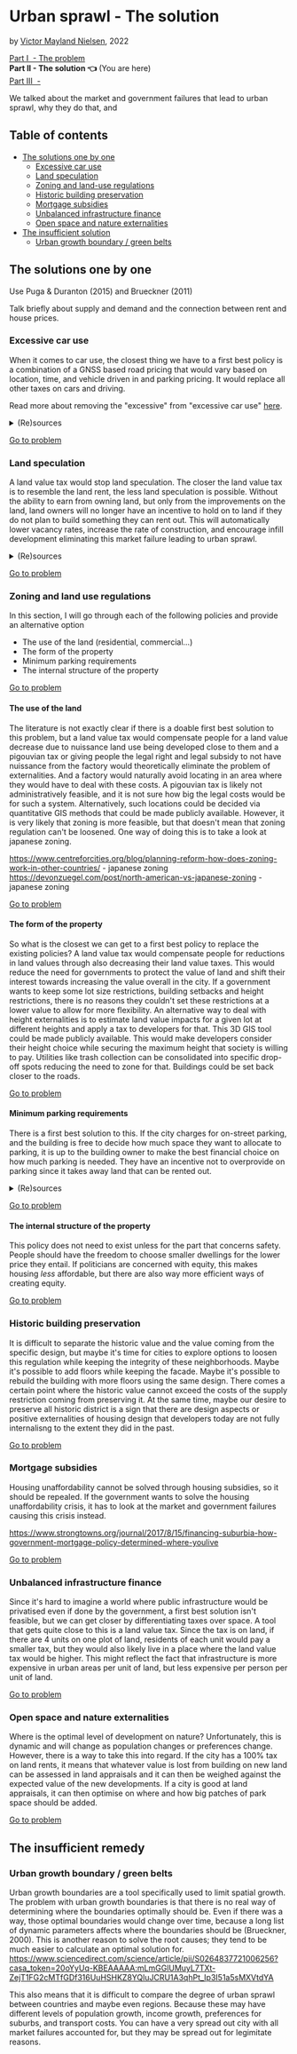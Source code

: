 # Urban sprawl - The solution

by [Victor Mayland Nielsen](/?p=victor-mayland-nielsen), 2022

[Part I  - The problem](/?p=urban-sprawl-1)  
**Part II - The solution 👈** (You are here)  
[Part III  - ]()

We talked about the market and government failures that lead to urban sprawl, why they do that, and 

## Table of contents
- [The solutions one by one](#the-solutions-one-by-one)
  - [Excessive car use](#excessive-car-use)
  - [Land speculation](#land-speculation)
  - [Zoning and land-use regulations](#zoning-and-land-use-regulations)
  - [Historic building preservation](#historic-building-preservation)
  - [Mortgage subsidies](#mortgage-subsidies)
  - [Unbalanced infrastructure finance](#unbalanced-infrastructure-finance)
  - [Open space and nature externalities](#open-space-and-nature-externalities)
- [The insufficient solution](#the-insufficient-solution)
  - [Urban growth boundary / green belts](#urban-growth-boundary-green-belts)

## The solutions one by one
Use Puga & Duranton (2015) and Brueckner (2011)

Talk briefly about supply and demand and the connection between rent and house prices. 

### Excessive car use
When it comes to car use, the closest thing we have to a first best policy is a combination of a GNSS based road pricing that would vary based on location, time, and vehicle driven in and parking pricing. It would replace all other taxes on cars and driving.

Read more about removing the "excessive" from "excessive car use" [here](/?p=excessive-driving-1).

<details>
  <summary>(Re)sources</summary>
  
Resources
  
Theoretical sources
- Effect of car use on outwards expansion
  - a
- Effect of outwards expansion on car use
  - b
Empirical sources
- Effect of car use on outwards expansion
  - Glaeser & Kahn (2004)
  - Ostermeijer et al. (2022)
- Effect of outwards expansion on car use
  - b
  
</details>

[Go to problem](/?p=urban-sprawl-1#excessive-car-use)
### Land speculation
A land value tax would stop land speculation. The closer the land value tax is to resemble the land rent, the less land speculation is possible. Without the ability to earn from owning land, but only from the improvements on the land, land owners will no longer have an incentive to hold on to land if they do not plan to build something they can rent out. This will automatically lower vacancy rates, increase the rate of construction, and encourage infill development eliminating this market failure leading to urban sprawl. 

<details>
  <summary>(Re)sources</summary>
  
Resources
- [Neat collection of litterature reviews](https://stephenhoskins.notion.site/Lit-Review-Land-Value-Tax-969887261901432eb680185165c7f32a)
- [Excellent summary of Henry George and explanations](http://gameofrent.com)
Theoretical sources
- Effect of car use on outwards expansion
  - a
- Effect of outwards expansion on car use
  - b
Empirical sources
- Effect of car use on outwards expansion
  - Glaeser & Kahn (2004)
  - Ostermeijer et al. (2022)
- Effect of outwards expansion on car use
  - b
  
</details>






[Go to problem](/?p=urban-sprawl-1#land-speculation)
### Zoning and land use regulations
In this section, I will go through each of the following policies and provide an alternative option
- The use of the land (residential, commercial...)
- The form of the property
- Minimum parking requirements
- The internal structure of the property

[Go to problem](/?p=urban-sprawl-1#zoning-and-land-use-regulations)
#### The use of the land
The literature is not exactly clear if there is a doable first best solution to this problem, but a land value tax would compensate people for a land value decrease due to nuissance land use being developed close to them and a pigouvian tax or giving people the legal right and legal subsidy to not have nuissance from the factory would theoretically eliminate the problem of externalities. And a factory would naturally avoid locating in an area where they would have to deal with these costs. A pigouvian tax is likely not administratively feasible, and it is not sure how big the legal costs would be for such a system. Alternatively, such locations could be decided via quantitative GIS methods that could be made publicly available. However, it is very likely that zoning is more feasible, but that doesn't mean that zoning regulation can't be loosened. One way of doing this is to take a look at japanese zoning. 

https://www.centreforcities.org/blog/planning-reform-how-does-zoning-work-in-other-countries/ - japanese zoning
https://devonzuegel.com/post/north-american-vs-japanese-zoning - japanese zoning

[Go to problem](/?p=urban-sprawl-1#the-use-of-the-land)
#### The form of the property
So what is the closest we can get to a first best policy to replace the existing policies? A land value tax would compensate people for reductions in land values through also decreasing their land value taxes. This would reduce the need for governments to protect the value of land and shift their interest towards increasing the value overall in the city. If a government wants to keep some lot size restrictions, building setbacks and height restrictions, there is no reasons they couldn't set these restrictions at a lower value to allow for more flexibility. An alternative way to deal with height externalities is to estimate land value impacts for a given lot at different heights and apply a tax to developers for that. This 3D GIS tool could be made publicly available. This would make developers consider their height choice while securing the maximum height that society is willing to pay. Utilities like trash collection can be consolidated into specific drop-off spots reducing the need to zone for that. Buildings could be set back closer to the roads. 

[Go to problem](/?p=urban-sprawl-1#the-form-of-the-property)
#### Minimum parking requirements
There is a first best solution to this. If the city charges for on-street parking, and the building is free to decide how much space they want to allocate to parking, it is up to the building owner to make the best financial choice on how much parking is needed. They have an incentive not to overprovide on parking since it takes away land that can be rented out. 

<details>
  <summary>(Re)sources</summary>

- Donald Shoup - high cost of free parking

</details>

[Go to problem](/?p=urban-sprawl-1#minimum-parking-requirements)
#### The internal structure of the property
This policy does not need to exist unless for the part that concerns safety. People should have the freedom to choose smaller dwellings for the lower price they entail. If politicians are concerned with equity, this makes housing *less* affordable, but there are also way more efficient ways of creating equity. 

[Go to problem](/?p=urban-sprawl-1#the-internal-structure-of-the-property)
### Historic building preservation
It is difficult to separate the historic value and the value coming from the specific design, but maybe it's time for cities to explore options to loosen this regulation while keeping the integrity of these neighborhoods. Maybe it's possible to add floors while keeping the facade. Maybe it's possible to rebuild the building with more floors using the same design. There comes a certain point where the historic value cannot exceed the costs of the supply restriction coming from preserving it. At the same time, maybe our desire to preserve all historic district is a sign that there are design aspects or positive externalities of housing design that developers today are not fully internalisng to the extent they did in the past. 

[Go to problem](/?p=urban-sprawl-1#historic-building-preservation)
### Mortgage subsidies
Housing unaffordability cannot be solved through housing subsidies, so it should be repealed. If the government wants to solve the housing unaffordability crisis, it has to look at the market and government failures causing this crisis instead. 
  
https://www.strongtowns.org/journal/2017/8/15/financing-suburbia-how-government-mortgage-policy-determined-where-youlive

[Go to problem](/?p=urban-sprawl-1#mortgage-subsidies)
### Unbalanced infrastructure finance
Since it's hard to imagine a world where public infrastructure would be privatised even if done by the government, a first best solution isn't feasible, but we can get closer by differentiating taxes over space. A tool that gets quite close to this is a land value tax. Since the tax is on land, if there are 4 units on one plot of land, residents of each unit would pay a smaller tax, but they would also likely live in a place where the land value tax would be higher. This might reflect the fact that infrastructure is more expensive in urban areas per unit of land, but less expensive per person per unit of land. 

[Go to problem](/?p=urban-sprawl-1#unbalanced-infrastructure-finance)
### Open space and nature externalities
Where is the optimal level of development on nature? Unfortunately, this is dynamic and will change as population changes or preferences change. However, there is a way to take this into regard. If the city has a 100% tax on land rents, it means that whatever value is lost from building on new land can be assessed in land appraisals and it can then be weighed against the expected value of the new developments. If a city is good at land appraisals, it can then optimise on where and how big patches of park space should be added. 

[Go to problem](/?p=urban-sprawl-1#open-space-and-nature-externalities)
## The insufficient remedy
### Urban growth boundary / green belts
Urban growth boundaries are a tool specifically used to limit spatial growth. The problem with urban growth boundaries is that there is no real way of determining where the boundaries optimally should be. Even if there was a way, those optimal boundaries would change over time, because a long list of dynamic parameters affects where the boundaries should be (Brueckner, 2000). This is another reason to solve the root causes; they tend to be much easier to calculate an optimal solution for. https://www.sciencedirect.com/science/article/pii/S0264837721006256?casa_token=20oYyUq-KBEAAAAA:mLmGGlUMuyL7TXt-ZejT1FG2cMTfGDf316UuHSHKZ8YQluJCRU1A3qhPt_Ip3I51a5sMXVtdYA

This also means that it is difficult to compare the degree of urban sprawl between countries and maybe even regions. Because these may have different levels of population growth, income growth, preferences for suburbs, and transport costs. You can have a very spread out city with all market failures accounted for, but they may be spread out for legimitate reasons. 
